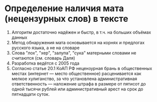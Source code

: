 # Определение наличия мата (нецензурных слов) в тексте

1. Алгоритм достаточно надёжен и быстр, в т.ч. на больших объёмах данных
1. Метод обнаружения мата основывается на корнях и предлогах русского языка, а не на словаре
1. Слова "лох", "хер", "залупа", "сука" матерными словами не считаются (см. словарь Даля)
1. Разработка ведётся с 2005 года
1. Согласно статье 20.1 КоАП РФ нецензурная брань в общественных местах (интернет — место общественное) расценивается как мелкое хулиганство, за что установлена административная ответственность — наложение штрафа в размере от пятисот до одной тысячи рублей или административный арест на срок до пятнадцати суток.

